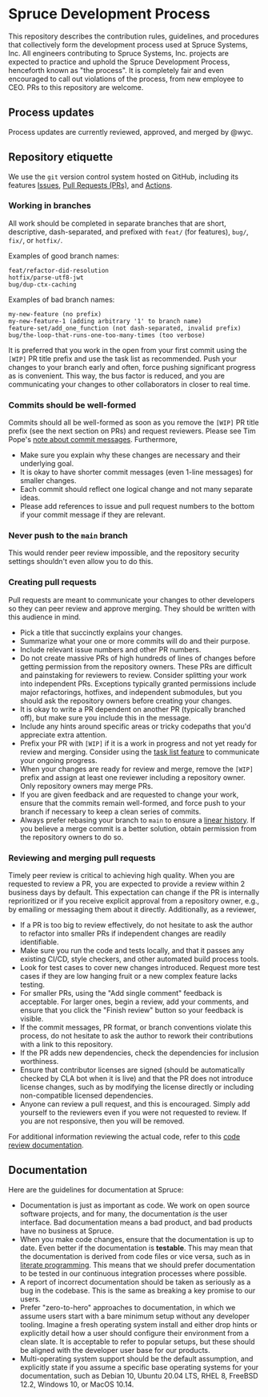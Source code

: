 # Spruce Development Process
This repository describes the contribution rules, guidelines, and procedures
that collectively form the development process used at Spruce Systems, Inc. All
engineers contributing to Spruce Systems, Inc. projects are expected to
practice and uphold the Spruce Development Process, henceforth known as "the
process". It is completely fair and even encouraged to call out violations of
the process, from new employee to CEO. PRs to this repository are welcome.

## Process updates
Process updates are currently reviewed, approved, and merged by @wyc.

## Repository etiquette
We use the `git` version control system hosted on GitHub, including its
features
[Issues](https://guides.github.com/features/issues/),
[Pull Requests (PRs)](https://docs.github.com/en/github/collaborating-with-issues-and-pull-requests/about-pull-requests),
and [Actions](https://docs.github.com/en/actions).

### Working in branches
All work should be completed in separate branches that are short, descriptive,
dash-separated, and prefixed with `feat/` (for features), `bug/`, `fix/`, or `hotfix/`.

Examples of good branch names:
```
feat/refactor-did-resolution
hotfix/parse-utf8-jwt
bug/dup-ctx-caching
```

Examples of bad branch names:
```
my-new-feature (no prefix)
my-new-feature-1 (adding arbitrary '1' to branch name)
feature-set/add_one_function (not dash-separated, invalid prefix)
bug/the-loop-that-runs-one-too-many-times (too verbose)
```

It is preferred that you work in the open from your first commit using the
`[WIP]` PR title prefix and use the task list as recommended. Push your changes
to your branch early and often, force pushing significant progress as is
convenient. This way, the bus factor is reduced, and you are communicating your
changes to other collaborators in closer to real time.

### Commits should be well-formed
Commits should all be well-formed as soon as you remove the `[WIP]` PR title
prefix (see the next section on PRs) and request reviewers. Please see Tim
Pope's [note about commit
messages](https://tbaggery.com/2008/04/19/a-note-about-git-commit-messages.html).
Furthermore,

- Make sure you explain why these changes are necessary and their underlying
  goal.
- It is okay to have shorter commit messages (even 1-line messages) for smaller
  changes.
- Each commit should reflect one logical change and not many separate ideas.
- Please add references to issue and pull request numbers to the bottom if your
  commit message if they are relevant.

### Never push to the `main` branch
This would render peer review impossible, and the repository security settings
shouldn't even allow you to do this.

### Creating pull requests
Pull requests are meant to communicate your changes to other developers so they
can peer review and approve merging. They should be written with this audience
in mind.

- Pick a title that succinctly explains your changes.
- Summarize what your one or more commits will do and their purpose.
- Include relevant issue numbers and other PR numbers.
- Do not create massive PRs of high hundreds of lines of changes before getting
  permission from the repository owners. These PRs are difficult and
  painstaking for reviewers to review. Consider splitting your work into
  independent PRs. Exceptions typically granted permissions include major
  refactorings, hotfixes, and independent submodules, but you should ask the
  repository owners before creating your changes.
- It is okay to write a PR dependent on another PR (typically branched off),
  but make sure you include this in the message.
- Include any hints around specific areas or tricky codepaths that you'd
  appreciate extra attention.
- Prefix your PR with `[WIP]` if it is a work in progress and not yet ready for
  review and merging. Consider using the [task list
  feature](https://docs.github.com/en/github/managing-your-work-on-github/about-task-lists)
  to communicate your ongoing progress.
- When your changes are ready for review and merge, remove the `[WIP]` prefix
  and assign at least one reviewer including a repository owner. Only
  repository owners may merge PRs.
- If you are given feedback and are requested to change your work, ensure that
  the commits remain well-formed, and force push to your branch if necessary to
  keep a clean series of commits.
- Always prefer rebasing your branch to `main` to ensure a [linear
  history](https://lists.llvm.org/pipermail/llvm-dev/2019-January/129723.html).
  If you believe a merge commit is a better solution, obtain permission from
  the repository owners to do so.

### Reviewing and merging pull requests
Timely peer review is critical to achieving high quality. When you are
requested to review a PR, you are expected to provide a review within 2
business days by default. This expectation can change if the PR is internally
reprioritized or if you receive explicit approval from a repository owner,
e.g., by emailing or messaging them about it directly. Additionally, as a
reviewer,

- If a PR is too big to review effectively, do not hesitate to ask the author
  to refactor into smaller PRs if independent changes are readily identifiable.
- Make sure you run the code and tests locally, and that it passes any existing
  CI/CD, style checkers, and other automated build process tools.
- Look for test cases to cover new changes introduced. Request more test cases
  if they are low hanging fruit or a new complex feature lacks testing.
- For smaller PRs, using the "Add single comment" feedback is acceptable. For
  larger ones, begin a review, add your comments, and ensure that you click the
  "Finish review" button so your feedback is visible.
- If the commit messages, PR format, or branch conventions violate this
  process, do not hesitate to ask the author to rework their contributions with
  a link to this repository.
- If the PR adds new dependencies, check the dependencies for inclusion
  worthiness.
- Ensure that contributor licenses are signed (should be automatically checked
  by CLA bot when it is live) and that the PR does not introduce license
  changes, such as by modifying the license directly or including
  non-compatible licensed dependencies.
- Anyone can review a pull request, and this is encouraged. Simply add yourself
  to the reviewers even if you were not requested to review. If you are not
  responsive, then you will be removed.

For additional information reviewing the actual code, refer to this [code
review documentation](https://google.github.io/eng-practices/review/reviewer/).

## Documentation
Here are the guidelines for documentation at Spruce:

- Documentation is just as important as code. We work on open source software
  projects, and for many, the documentation _is_ the user interface. Bad
  documentation means a bad product, and bad products have no business at
  Spruce.
- When you make code changes, ensure that the documentation is up to date. Even
  better if the documentation is **testable**. This may mean that the
  documentation is derived from code files or vice versa, such as in [literate
  programming](http://www.literateprogramming.com/knuthweb.pdf). This means
  that we should prefer documentation to be tested in our continuous
  integration processes where possible.
- A report of incorrect documentation should be taken as seriously as a bug in
  the codebase. This is the same as breaking a key promise to our users.
- Prefer "zero-to-hero" approaches to documentation, in which we assume users
  start with a bare minimum setup without any developer tooling. Imagine a
  fresh operating system install and either drop hints or explicitly detail how
  a user should configure their environment from a clean slate. It is
  acceptable to refer to popular setups, but these should be aligned with the
  developer user base for our products.
- Multi-operating system support should be the default assumption, and
  explicitly state if you assume a specific base operating systems for your
  documentation, such as Debian 10, Ubuntu 20.04 LTS, RHEL 8, FreeBSD 12.2,
  Windows 10, or MacOS 10.14.
